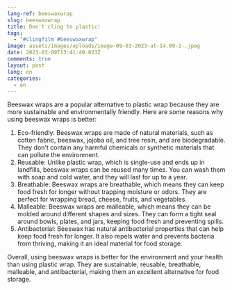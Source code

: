 ```yaml
---
lang-ref: beeswaxwrap
slug: beeswaxwrap
title: Don't cling to plastic!
tags:
  - "#clingfilm #beeswaxwrap"
image: assets/images/uploads/image-09-03-2023-at-14.09-2-.jpeg
date: 2023-03-09T13:41:40.023Z
comments: true
layout: post
lang: en
categories:
  - en
---
```

Beeswax wraps are a popular alternative to plastic wrap because they are more sustainable and environmentally friendly. Here are some reasons why using beeswax wraps is better:

1. Eco-friendly: Beeswax wraps are made of natural materials, such as cotton fabric, beeswax, jojoba oil, and tree resin, and are biodegradable. They don't contain any harmful chemicals or synthetic materials that can pollute the environment.
2. Reusable: Unlike plastic wrap, which is single-use and ends up in landfills, beeswax wraps can be reused many times. You can wash them with soap and cold water, and they will last for up to a year.
3. Breathable: Beeswax wraps are breathable, which means they can keep food fresh for longer without trapping moisture or odors. They are perfect for wrapping bread, cheese, fruits, and vegetables.
4. Malleable: Beeswax wraps are malleable, which means they can be molded around different shapes and sizes. They can form a tight seal around bowls, plates, and jars, keeping food fresh and preventing spills.
5. Antibacterial: Beeswax has natural antibacterial properties that can help keep food fresh for longer. It also repels water and prevents bacteria from thriving, making it an ideal material for food storage.

Overall, using beeswax wraps is better for the environment and your health than using plastic wrap. They are sustainable, reusable, breathable, malleable, and antibacterial, making them an excellent alternative for food storage.